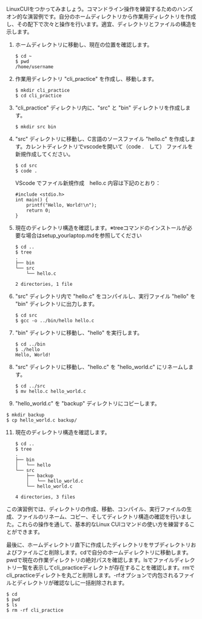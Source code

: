 LinuxCUIをつかってみましょう。コマンドライン操作を練習するためのハンズオン的な演習例です。自分のホームディレクトリから作業用ディレクトリを作成し、その配下で次々と操作を行います。適宜、ディレクトリとファイルの構造を示します。

1. ホームディレクトリに移動し、現在の位置を確認します。
   ```
   $ cd ~
   $ pwd
   /home/username
   ```

2. 作業用ディレクトリ "cli_practice" を作成し、移動します。
   ```
   $ mkdir cli_practice
   $ cd cli_practice
   ```

3. "cli_practice" ディレクトリ内に、"src" と "bin" ディレクトリを作成します。
   ```
   $ mkdir src bin
   ```

4. "src" ディレクトリに移動し、C言語のソースファイル "hello.c" を作成します。カレントディレクトリでvscodeを開いて（code .　して） ファイルを新規作成してください。
   ```
   $ cd src
   $ code .
   ```
   
   VScode でファイル新規作成　hello.c 内容は下記のとおり：
   
   ```
   #include <stdio.h>
   int main() {
       printf("Hello, World!\n");
       return 0;
   } 
   ```

6. 現在のディレクトリ構造を確認します。※treeコマンドのインストールが必要な場合はsetup_yourlaptop.mdを参照してください
   ```
   $ cd ..
   $ tree
   .
   ├── bin
   └── src
       └── hello.c

   2 directories, 1 file
   ```

7. "src" ディレクトリ内で "hello.c" をコンパイルし、実行ファイル "hello" を "bin" ディレクトリに出力します。
   ```
   $ cd src
   $ gcc -o ../bin/hello hello.c
   ```

8. "bin" ディレクトリに移動し、"hello" を実行します。
   ```
   $ cd ../bin
   $ ./hello
   Hello, World!
   ```

9. "src" ディレクトリに移動し、"hello.c" を "hello_world.c" にリネームします。
   ```
   $ cd ../src
   $ mv hello.c hello_world.c
   ```

10. "hello_world.c" を "backup" ディレクトリにコピーします。
   ```
   $ mkdir backup
   $ cp hello_world.c backup/
   ```

11. 現在のディレクトリ構造を確認します。
    ```
    $ cd ..
    $ tree
    .
    ├── bin
    │   └── hello
    └── src
        ├── backup
        │   └── hello_world.c
        └── hello_world.c

    4 directories, 3 files
    ```

この演習例では、ディレクトリの作成、移動、コンパイル、実行ファイルの生成、ファイルのリネーム、コピー、そしてディレクトリ構造の確認を行いました。これらの操作を通して、基本的なLinux CUIコマンドの使い方を練習することができます。

最後に、ホームディレクトリ直下に作成したディレクトリをサブディレクトリおよびファイルごと削除します。cdで自分のホームディレクトリに移動します。pwdで現在の作業ディレクトリの絶対パスを確認します。lsでファイルディレクトリ一覧を表示してcli_practiceディレクトが存在することを確認します。rmでcli_practiceディレクトを丸ごと削除します。-rfオプションで内包されるファイルとディレクトリが確認なしに一括削除されます。
   ```
   $ cd
   $ pwd
   $ ls
   $ rm -rf cli_practice
   ```
